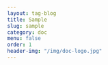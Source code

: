 ```yaml
---
layout: tag-blog
title: Sample
slug: sample
category: doc
menu: false
order: 1
header-img: "/img/doc-logo.jpg"
---
```

